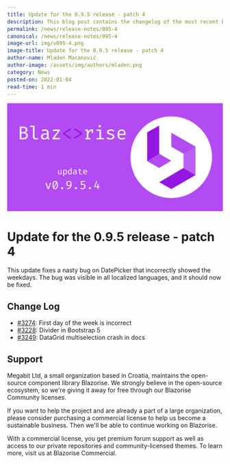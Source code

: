 ```yaml
---
title: Update for the 0.9.5 release - patch 4
description: This blog post contains the changelog of the most recent bug fixes included in the Blazorise v0.9.5.4 release.
permalink: /news/release-notes/095-4
canonical: /news/release-notes/095-4
image-url: img/v095-4.png
image-title: Update for the 0.9.5 release - patch 4
author-name: Mladen Macanović
author-image: /assets/img/authors/mladen.png
category: News
posted-on: 2022-01-04
read-time: 1 min
---
```


![Update for the 0.9.5 release - patch 4](img/v095-4.png)

# Update for the 0.9.5 release - patch 4

This update fixes a nasty bug on DatePicker that incorrectly showed the weekdays. The bug was visible in all localized languages, and it should now be fixed.

## Change Log

- [#3274](https://github.com/Megabit/Blazorise/issues/3274): First day of the week is incorrect
- [#3228](https://github.com/Megabit/Blazorise/issues/3228): Divider in Bootstrap 5
- [#3249](https://github.com/Megabit/Blazorise/issues/3249): DataGrid multiselection crash in docs

## Support

Megabit Ltd, a small organization based in Croatia, maintains the open-source component library Blazorise. We strongly believe in the open-source ecosystem, so we're giving it away for free through our Blazorise Community licenses.

If you want to help the project and are already a part of a large organization, please consider purchasing a commercial license to help us become a sustainable business. Then we'll be able to continue working on Blazorise.

With a commercial license, you get premium forum support as well as access to our private repositories and community-licensed themes. To learn more, visit us at Blazorise Commercial.

